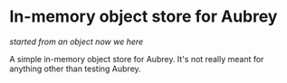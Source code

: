 In-memory object store for Aubrey
=================================

*started from an object now we here*

A simple in-memory object store for Aubrey. It's not really meant for anything other than testing Aubrey.
